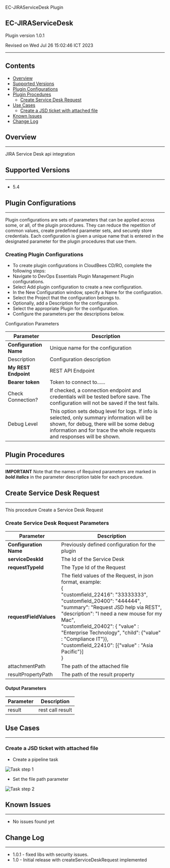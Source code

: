 EC-JIRAServiceDesk Plugin

EC-JIRAServiceDesk
---


Plugin version 1.0.1

Revised on Wed Jul 26 15:02:46 ICT 2023


* * *


Contents
---


*   [Overview](#overview)
*   [Supported Versions](#supported-versions)
*   [Plugin Configurations](#plugin-configurations)
*   [Plugin Procedures](#plugin-procedures)
    *   [Create Service Desk Request](#create-service-desk-request)
*   [Use Cases](#use-cases)
    *   [Create a JSD ticket with attached file](#create-a-jsd-ticket-with-attached-file)
*   [Known Issues](#known-issues)
*   [Change Log](#change-log)

## Overview
---

JIRA Service Desk api integration



## Supported Versions
---

*   5.4




## Plugin Configurations
---

Plugin configurations are sets of parameters that can be applied across some, or all, of the plugin procedures. They can reduce the repetition of common values, create predefined parameter sets, and securely store credentials. Each configuration is given a unique name that is entered in the designated parameter for the plugin procedures that use them.  

### Creating Plugin Configurations

*   To create plugin configurations in CloudBees CD/RO, complete the following steps:
*   Navigate to DevOps Essentials  Plugin Management  Plugin configurations.
*   Select Add plugin configuration to create a new configuration.
*   In the New Configuration window, specify a Name for the configuration.
*   Select the Project that the configuration belongs to.
*   Optionally, add a Description for the configuration.
*   Select the appropriate Plugin for the configuration.
*   Configure the parameters per the descriptions below.

Configuration Parameters

| Parameter | Description |
| --- | --- |
| **Configuration Name** | Unique name for the configuration |
| Description | Configuration description |
| **My REST Endpoint** | REST API Endpoint |
| **Bearer token** | Token to connect to...... |
| Check Connection? | If checked, a connection endpoint and credentials will be tested before save. The configuration will not be saved if the test fails. |
| Debug Level | This option sets debug level for logs. If info is selected, only summary information will be shown, for debug, there will be some debug information and for trace the whole requests and responses will be shown. |

## Plugin Procedures
---

**IMPORTANT** Note that the names of Required parameters are marked in **_bold italics_** in the parameter description table for each procedure.




## Create Service Desk Request
---------------------

This procedure Create a Service Desk Request

### Create Service Desk Request Parameters

| Parameter | Description |
| --- | --- |
| **Configuration Name** | Previously defined configuration for the plugin |
| **serviceDeskId** | The Id of the Service Desk |
| **requestTypeId** | The Type Id of the Request |
| **requestFieldValues** | The field values of the Request, in json format, example:<br>  {<br>    "customfield_22416": "33333333",<br>    "customfield_20400": "444444",<br>    "summary": "Request JSD help via REST",<br>    "description": "I need a new mouse for my Mac",<br>    "customfield_20402": { "value" : "Enterprise Technology", "child": {"value" : "Compliance IT"}},<br>    "customfield_22410": [{"value" : "Asia Pacific"}]<br>  }<br> |
| attachmentPath | The path of the attached file |
| resultPropertyPath | The path of the result property |


#### Output Parameters

| Parameter | Description |
| --- | --- |
| result | rest call result |



## Use Cases
---

### Create a JSD ticket with attached file

* Create a pipeline task

![Task step 1](:htdocs/images/createJsdTicketWithFileStep1.png)

* Set the file path parameter

![Task step 2](:htdocs/images/createJsdTicketWithFileStep2.png)




## Known Issues
---

*   No issues found yet



## Change Log
---

*   1.0.1 - fixed libs with security issues.
*   1.0 - Initial release with createServiceDeskRequest implemented
